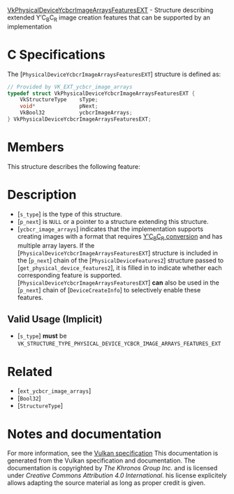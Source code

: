 [VkPhysicalDeviceYcbcrImageArraysFeaturesEXT](https://www.khronos.org/registry/vulkan/specs/1.3-extensions/man/html/VkPhysicalDeviceYcbcrImageArraysFeaturesEXT.html) - Structure describing extended Y′C<sub>B</sub>C<sub>R</sub> image creation features that can be supported by an implementation

# C Specifications
The [`PhysicalDeviceYcbcrImageArraysFeaturesEXT`] structure is defined
as:
```c
// Provided by VK_EXT_ycbcr_image_arrays
typedef struct VkPhysicalDeviceYcbcrImageArraysFeaturesEXT {
    VkStructureType    sType;
    void*              pNext;
    VkBool32           ycbcrImageArrays;
} VkPhysicalDeviceYcbcrImageArraysFeaturesEXT;
```

# Members
This structure describes the following feature:

# Description
- [`s_type`] is the type of this structure.
- [`p_next`] is `NULL` or a pointer to a structure extending this structure.
- [`ycbcr_image_arrays`] indicates that the implementation supports creating images with a format that requires [Y′C<sub>B</sub>C<sub>R</sub> conversion](https://www.khronos.org/registry/vulkan/specs/1.3-extensions/html/vkspec.html#formats-requiring-sampler-ycbcr-conversion) and has multiple array layers.
If the [`PhysicalDeviceYcbcrImageArraysFeaturesEXT`] structure is included in the [`p_next`] chain of the
[`PhysicalDeviceFeatures2`] structure passed to
[`get_physical_device_features2`], it is filled in to indicate whether each
corresponding feature is supported.
[`PhysicalDeviceYcbcrImageArraysFeaturesEXT`] **can**  also be used in the [`p_next`] chain of
[`DeviceCreateInfo`] to selectively enable these features.
## Valid Usage (Implicit)
-  [`s_type`] **must**  be `VK_STRUCTURE_TYPE_PHYSICAL_DEVICE_YCBCR_IMAGE_ARRAYS_FEATURES_EXT`

# Related
- [`ext_ycbcr_image_arrays`]
- [`Bool32`]
- [`StructureType`]

# Notes and documentation
For more information, see the [Vulkan specification](https://www.khronos.org/registry/vulkan/specs/1.3-extensions/html/vkspec.html)
This documentation is generated from the Vulkan specification and documentation.
The documentation is copyrighted by *The Khronos Group Inc.* and is licensed under *Creative Commons Attribution 4.0 International*.
his license explicitely allows adapting the source material as long as proper credit is given.
        
